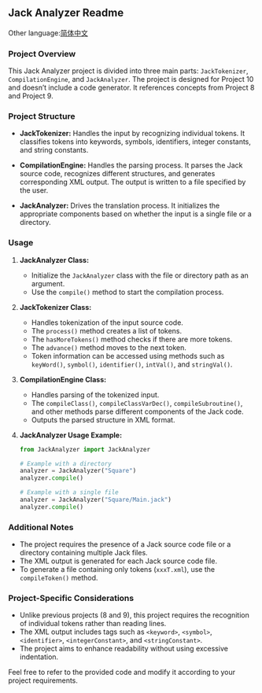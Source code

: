 ## Jack Analyzer Readme

Other language:[简体中文](README_CN.md)

### Project Overview
This Jack Analyzer project is divided into three main parts: `JackTokenizer`, `CompilationEngine`, and `JackAnalyzer`. The project is designed for Project 10 and doesn’t include a code generator. It references concepts from Project 8 and Project 9.

### Project Structure
- **JackTokenizer:** Handles the input by recognizing individual tokens. It classifies tokens into keywords, symbols, identifiers, integer constants, and string constants.

- **CompilationEngine:** Handles the parsing process. It parses the Jack source code, recognizes different structures, and generates corresponding XML output. The output is written to a file specified by the user.

- **JackAnalyzer:** Drives the translation process. It initializes the appropriate components based on whether the input is a single file or a directory.

### Usage
1. **JackAnalyzer Class:**
    - Initialize the `JackAnalyzer` class with the file or directory path as an argument.
    - Use the `compile()` method to start the compilation process.

2. **JackTokenizer Class:**
    - Handles tokenization of the input source code.
    - The `process()` method creates a list of tokens.
    - The `hasMoreTokens()` method checks if there are more tokens.
    - The `advance()` method moves to the next token.
    - Token information can be accessed using methods such as `keyWord()`, `symbol()`, `identifier()`, `intVal()`, and `stringVal()`.

3. **CompilationEngine Class:**
    - Handles parsing of the tokenized input.
    - The `compileClass()`, `compileClassVarDec()`, `compileSubroutine()`, and other methods parse different components of the Jack code.
    - Outputs the parsed structure in XML format.

4. **JackAnalyzer Usage Example:**
    ```python
    from JackAnalyzer import JackAnalyzer

    # Example with a directory
    analyzer = JackAnalyzer("Square")
    analyzer.compile()

    # Example with a single file
    analyzer = JackAnalyzer("Square/Main.jack")
    analyzer.compile()
    ```

### Additional Notes
- The project requires the presence of a Jack source code file or a directory containing multiple Jack files.
- The XML output is generated for each Jack source code file.
- To generate a file containing only tokens (`xxxT.xml`), use the `compileToken()` method.

### Project-Specific Considerations
- Unlike previous projects (8 and 9), this project requires the recognition of individual tokens rather than reading lines.
- The XML output includes tags such as `<keyword>`, `<symbol>`, `<identifier>`, `<integerConstant>`, and `<stringConstant>`.
- The project aims to enhance readability without using excessive indentation.

Feel free to refer to the provided code and modify it according to your project requirements.